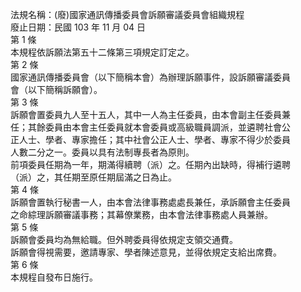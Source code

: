 法規名稱：(廢)國家通訊傳播委員會訴願審議委員會組織規程  
廢止日期：民國 103 年 11 月 04 日  
第 1 條  
本規程依訴願法第五十二條第三項規定訂定之。  
第 2 條  
國家通訊傳播委員會（以下簡稱本會）為辦理訴願事件，設訴願審議委員  
會（以下簡稱訴願會）。  
第 3 條  
訴願會置委員九人至十五人，其中一人為主任委員，由本會副主任委員兼  
任；其餘委員由本會主任委員就本會委員或高級職員調派，並遴聘社會公  
正人士、學者、專家擔任；其中社會公正人士、學者、專家不得少於委員  
人數二分之一。委員以具有法制專長者為原則。  
前項委員任期為一年，期滿得續聘（派）之。任期內出缺時，得補行遴聘  
（派）之，其任期至原任期屆滿之日為止。  
第 4 條  
訴願會置執行秘書一人，由本會法律事務處處長兼任，承訴願會主任委員  
之命綜理訴願審議事務；其幕僚業務，由本會法律事務處人員兼辦。  
第 5 條  
訴願會委員均為無給職。但外聘委員得依規定支領交通費。  
訴願會得視需要，邀請專家、學者陳述意見，並得依規定支給出席費。  
第 6 條  
本規程自發布日施行。  


